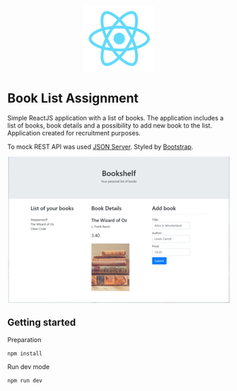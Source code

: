 <p align="center">
  <img src="https://raw.githubusercontent.com/wroclawianka/book-list-assignment/master/react.png" height="150px"/>
</p>

# Book List Assignment

Simple ReactJS application with a list of books. The application includes a list of books, book details and a possibility to add new book to the list. Application created for recruitment purposes.

To mock REST API was used [JSON Server](https://github.com/typicode/json-server). 
Styled by [Bootstrap](https://getbootstrap.com/). 

   <p align="center">
      <img width="500px" src="https://raw.githubusercontent.com/wroclawianka/book-list-assignment/master/book-list-app.png"/>
   </p>

## Getting started

Preparation
```
npm install
```

Run dev mode
```
npm run dev
```
